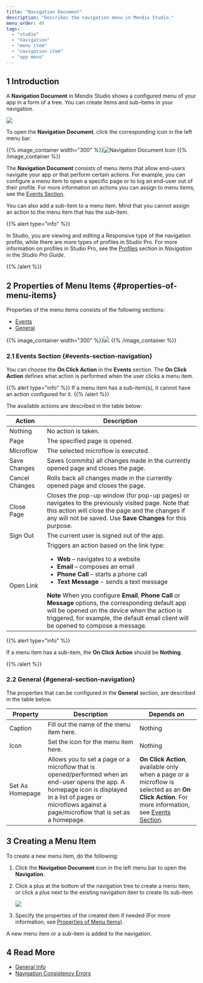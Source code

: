 ```yaml
---
title: "Navigation Document"
description: "Describes the navigation menu in Mendix Studio."
menu_order: 40
tags:
  - "studio"
  - "navigation"
  - "menu item"
  - "navigation item"
  - "app menu"
---
```


## 1 Introduction

A **Navigation Document** in Mendix Studio shows a configured menu of your app in a form of a tree. You can create items and sub-items in your navigation.

![](attachments/navigation/navigation-vs-app.png)

To open the **Navigation Document**, click the corresponding icon in the left menu bar.

{{% image_container width="300" %}}![Navigation Document Icon](attachments/navigation/navigation-icon.png)
{{% /image_container %}}

The **Navigation Document** consists of menu items that allow end-users navigate your app or that perform certain actions. For example, you can configure a menu item to open a specific page or to log an end-user out of their profile. For more information on actions you can assign to menu items, see the [Events Section](#events-section-navigation).

You can also add a sub-item to a menu item. Mind that you cannot assign an action to the menu item that has the sub-item.

{{% alert type="info" %}}

In Studio, you are viewing and editing a Responsive type of the navigation profile, while there are more types of profiles in Studio Pro. For more information on profiles in Studio Pro, see the [Profiles](/refguide8/navigation#profiles) section in *Navigation* in the *Studio Pro Guide*.

{{% /alert %}}

## 2 Properties of Menu Items {#properties-of-menu-items}

Properties of the menu items consists of the following sections:

* [Events](#events-section-navigation)
* [General](#general-section-navigation)

{{% image_container width="300" %}}![](attachments/navigation/navigation-properties.png)
{{% /image_container %}}

### 2.1 Events Section {#events-section-navigation}

You can choose the **On Click Action** in the **Events** section. The **On Click Action** defines what action is performed when the user clicks a menu item.

{{% alert type="info" %}}
If a menu item has a sub-item(s), it cannot have an action configured for it.
{{% /alert %}}

The available actions are described in the table below:

| Action         | Description                                                                                                                                                                                                                                                                                                          |
| -------------- | -------------------------------------------------------------------------------------------------------------------------------------------------------------------------------------------------------------------------------------------------------------------------------------------------------------------- |
| Nothing        | No action is taken.                                                                                                                                                                                                                                                                                                  |
| Page           | The specified page is opened.                                                                                                                                                                                                                                                                                        |
| Microflow      | The selected microflow is executed.                                                                                                                                                                                                                                                                                  |
| Save Changes   | Saves (commits) all changes made in the currently opened page and closes the page.                                                                                                                                                                                                                                   |
| Cancel Changes | Rolls back all changes made in the currently opened page and closes the page.                                                                                                                                                                                                                                        |
| Close Page     | Closes the pop-up window (for pop-up pages) or navigates to the previously visited page. Note that this action will close the page and the changes if any will not be saved. Use **Save Changes** for this purpose.                                                                                                  |
| Sign Out       | The current user is signed out of the app.                                                                                                                                                                                                                                                                           |
| Open Link      | Triggers an action based on the link type: <ul><li>**Web** – navigates to a website </li><li>**Email** – composes an email</li><li>**Phone Call** – starts a phone call</li><li>**Text Message** - sends a text message</li></ul>**Note** When you configure **Email**, **Phone Call** or **Message** options, the corresponding default app will be opened on the device when the action is triggered, for example, the default email client will be opened to compose a message. |

{{% alert type="info" %}}

If a menu item has a sub-item, the **On Click Action** should be **Nothing**.

{{% /alert %}}

### 2.2 General {#general-section-navigation}

The properties that can be configured in the **General** section, are described in the table below.

| Property        | Description                                                                                                                                                                                                        | Depends on                                                                                                                                                                    |
| --------------- | ------------------------------------------------------------------------------------------------------------------------------------------------------------------------------------------------------------------ | ----------------------------------------------------------------------------------------------------------------------------------------------------------------------------- |
| Caption         | Fill out the name of the menu item here.                                                                                                                                                                           | Nothing                                                                                                                                                                       |
| Icon            | Set the icon for the menu item here.                                                                                                                                                                               | Nothing                                                                                                                                                                       |
| Set As Homepage | Allows you to set a page or a microflow that is opened/performed when an end-user opens the app. A homepage icon is displayed in a list of pages or microflows against a page/microflow that is set as a homepage. | **On Click Action**, available only when a page or a microflow is selected as an **On Click Action**. For more information, see [Events Section](#events-section-navigation). |

## 3 Creating a Menu Item

To create a new menu item, do the following:

1. Click the **Navigation Document** icon in the left menu bar to open the **Navigation**.

2. Click a plus at the bottom of the navigation tree to create a menu item, or click a plus next to the existing navigation item to create its sub-item

   ![](attachments/navigation/adding-navigation-items.png)

3. Specify the properties of the created item if needed (For more information, see [Properties of Menu Items](#properties-of-menu-items)).

A new menu item or a sub-item is added to the navigation.

## 4 Read More

* [General Info](general)
* [Navigation Consistency Errors](consistency-errors-navigation)
